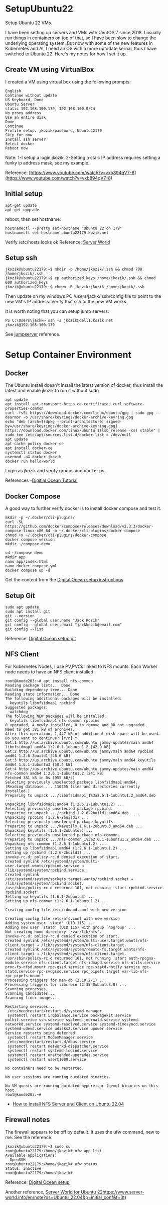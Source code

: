 # SetupUbuntu22
Setup Ubuntu 22 VMs.  

I have been setting up servers and VMs with CentOS 7 since 2018.  I usually run things in containers on top of that, so I have been slow to change the underlying operating system.  But now with some of the new features in Kubernetes and AI, I need an OS with a more uptodate kernal, thus I have switched to Ubuntu 22.  Here's my notes for how I set it up.

## Create VM using VirtualBox
I created a VM using virtual box using the following prompts:
```
English
Continue without update
US Keyboard, Done
Ubuntu Server
static 192.168.100.179, 192.168.100.0/24
No proxy address
Use an entire disk
Done
Continue
Profile setup: jkozik/password, Ubuntu22179
Skip for now
Install ssh server
Select docker
Reboot now
```
Note:  1-I setup a login jkozik. 2-Setting a staic IP address requires setting a funky ip address mask,  see my example.

Reference: [https://www.youtube.com/watch?v=vxb894qV7-8](https://www.youtube.com/watch?v=vxb894qV7-8)
## Initial setup
```
apt-get update
apt-get upgrade
```
reboot, then set hostname:
```
hostnamectl --pretty set-hostname "Ubuntu 22 on 179"
hostnamectl set-hostname ubuntu22179.kozik.net
```
Verify /etc/hosts looks ok
Reference:  [Server World](https://www.server-world.info/en/note?os=Ubuntu_22.04&p=hostname)
## Setup ssh
```
jkozik@ubuntu22179:~$ mkdir -p /home/jkozik/.ssh && chmod 700 /home/jkozik/.ssh
jkozik@ubuntu22179:~$ cp authorized_keys /home/jkozik/.ssh && chmod 600 authorized_keys
jkozik@ubuntu22179:~$ chown -R jkozik:jkozik /home/jkozik/.ssh
```
Then update on my windows PC /users/jackk/.ssh/config file to point to the new VM's IP address.  Verify that ssh to the new VM works.

It is worth noting that you can setup jump servers:
```
PS C:\Users\jackk> ssh -J jkozik@dell1.kozik.net jkozik@192.168.100.179
```
See  [jumpserver](https://wiki.gentoo.org/wiki/SSH_jump_host) reference.

# Setup Container Environment
## Docker
The Ubuntu install doesn't install the latest version of docker, thus install the latest and enable jkozik to run it without sudo
```
apt update
apt install apt-transport-https ca-certificates curl software-properties-common
curl -fsSL https://download.docker.com/linux/ubuntu/gpg | sudo gpg --dearmor -o /usr/share/keyrings/docker-archive-keyring.gpg
echo "deb [arch=$(dpkg --print-architecture) signed-by=/usr/share/keyrings/docker-archive-keyring.gpg] https://download.docker.com/linux/ubuntu $(lsb_release -cs) stable" | sudo tee /etc/apt/sources.list.d/docker.list > /dev/null
apt update
apt-cache policy docker-ce
apt install docker-ce
systemctl status docker
usermod -aG docker jkozik
docker run hello-world
```
Login as jkozik and verify groups and docker ps.

References
-[Digitial Ocean Tutorial](https://www.digitalocean.com/community/tutorials/how-to-install-and-use-docker-on-ubuntu-22-04)

## Docker Compose
A good way to further verify docker is to install docker compose and test it.
```
mkdir -p ~/.docker/cli-plugins/
curl -SL https://github.com/docker/compose/releases/download/v2.3.3/docker-compose-linux-x86_64 -o ~/.docker/cli-plugins/docker-compose
chmod +x ~/.docker/cli-plugins/docker-compose
docker compose version
mkdir ~/compose-demo

cd ~/compose-demo
mkdir app
nano app/index.html
nano docker-compose.yml
docker compose up -d
```
Get the content from the [Digital Ocean setup instructions](https://www.digitalocean.com/community/tutorials/how-to-install-and-use-docker-compose-on-ubuntu-22-04)

## Setup Git
```
sudo apt update
sudo apt install git
git --version
git config --global user.name "Jack Kozik"
git config --global user.email "jackkozik@email.com"
git config --list
```
Reference: [Digital Ocean setup git](https://www.digitalocean.com/community/tutorials/how-to-install-git-on-ubuntu-22-04)

## NFS Client
For Kubernetes Nodes, I use PV,PVCs linked to NFS mounts.  Each Worker node needs to have an NFS client installed
```
root@knode203:~# apt install nfs-common
Reading package lists... Done
Building dependency tree... Done
Reading state information... Done
The following additional packages will be installed:
  keyutils libnfsidmap1 rpcbind
Suggested packages:
  watchdog
The following NEW packages will be installed:
  keyutils libnfsidmap1 nfs-common rpcbind
0 upgraded, 4 newly installed, 0 to remove and 88 not upgraded.
Need to get 381 kB of archives.
After this operation, 1,447 kB of additional disk space will be used.
Do you want to continue? [Y/n] Y
Get:1 http://us.archive.ubuntu.com/ubuntu jammy-updates/main amd64 libnfsidmap1 amd64 1:2.6.1-1ubuntu1.2 [42.9 kB]
Get:2 http://us.archive.ubuntu.com/ubuntu jammy/main amd64 rpcbind amd64 1.2.6-2build1 [46.6 kB]
Get:3 http://us.archive.ubuntu.com/ubuntu jammy/main amd64 keyutils amd64 1.6.1-2ubuntu3 [50.4 kB]
Get:4 http://us.archive.ubuntu.com/ubuntu jammy-updates/main amd64 nfs-common amd64 1:2.6.1-1ubuntu1.2 [241 kB]
Fetched 381 kB in 0s (955 kB/s)
Selecting previously unselected package libnfsidmap1:amd64.
(Reading database ... 110255 files and directories currently installed.)
Preparing to unpack .../libnfsidmap1_1%3a2.6.1-1ubuntu1.2_amd64.deb ...
Unpacking libnfsidmap1:amd64 (1:2.6.1-1ubuntu1.2) ...
Selecting previously unselected package rpcbind.
Preparing to unpack .../rpcbind_1.2.6-2build1_amd64.deb ...
Unpacking rpcbind (1.2.6-2build1) ...
Selecting previously unselected package keyutils.
Preparing to unpack .../keyutils_1.6.1-2ubuntu3_amd64.deb ...
Unpacking keyutils (1.6.1-2ubuntu3) ...
Selecting previously unselected package nfs-common.
Preparing to unpack .../nfs-common_1%3a2.6.1-1ubuntu1.2_amd64.deb ...
Unpacking nfs-common (1:2.6.1-1ubuntu1.2) ...
Setting up libnfsidmap1:amd64 (1:2.6.1-1ubuntu1.2) ...
Setting up rpcbind (1.2.6-2build1) ...
invoke-rc.d: policy-rc.d denied execution of start.
Created symlink /etc/systemd/system/multi-user.target.wants/rpcbind.service → /lib/systemd/system/rpcbind.service.
Created symlink /etc/systemd/system/sockets.target.wants/rpcbind.socket → /lib/systemd/system/rpcbind.socket.
/usr/sbin/policy-rc.d returned 101, not running 'start rpcbind.service rpcbind.socket'
Setting up keyutils (1.6.1-2ubuntu3) ...
Setting up nfs-common (1:2.6.1-1ubuntu1.2) ...

Creating config file /etc/idmapd.conf with new version

Creating config file /etc/nfs.conf with new version
Adding system user `statd' (UID 115) ...
Adding new user `statd' (UID 115) with group `nogroup' ...
Not creating home directory `/var/lib/nfs'.
invoke-rc.d: policy-rc.d denied execution of start.
Created symlink /etc/systemd/system/multi-user.target.wants/nfs-client.target → /lib/systemd/system/nfs-client.target.
Created symlink /etc/systemd/system/remote-fs.target.wants/nfs-client.target → /lib/systemd/system/nfs-client.target.
/usr/sbin/policy-rc.d returned 101, not running 'start auth-rpcgss-module.service nfs-client.target nfs-idmapd.service nfs-utils.service proc-fs-nfsd.mount rpc-gssd.service rpc-statd-notify.service rpc-statd.service rpc-svcgssd.service rpc_pipefs.target var-lib-nfs-rpc_pipefs.mount'
Processing triggers for man-db (2.10.2-1) ...
Processing triggers for libc-bin (2.35-0ubuntu3.8) ...
Scanning processes...
Scanning candidates...
Scanning linux images...

Restarting services...
 /etc/needrestart/restart.d/systemd-manager
 systemctl restart irqbalance.service packagekit.service polkit.service ssh.service systemd-journald.service systemd-networkd.service systemd-resolved.service systemd-timesyncd.service systemd-udevd.service udisks2.service upower.service
Service restarts being deferred:
 systemctl restart ModemManager.service
 /etc/needrestart/restart.d/dbus.service
 systemctl restart networkd-dispatcher.service
 systemctl restart systemd-logind.service
 systemctl restart unattended-upgrades.service
 systemctl restart user@1000.service

No containers need to be restarted.

No user sessions are running outdated binaries.

No VM guests are running outdated hypervisor (qemu) binaries on this host.
root@knode203:~# 
```
- [How to Install NFS Server and Client on Ubuntu 22.04](https://www.tecmint.com/install-nfs-server-on-ubuntu/#:~:text=Install%20the%20NFS%20Client%20on%20the%20Client%20Systems)


## Firewall notes
The firewall appears to be off by default. It uses the ufw command, new to me.  See the reference.
```
jkozik@ubuntu22179:~$ sudo su
root@ubuntu22179:/home/jkozik# ufw app list
Available applications:
  OpenSSH
root@ubuntu22179:/home/jkozik# ufw status
Status: inactive
root@ubuntu22179:/home/jkozik#
```
Reference: [Digital Ocean setup](https://www.digitalocean.com/community/tutorials/initial-server-setup-with-ubuntu-22-04)

Another reference, [Server World for Ubuntu 22](https://www.server-world.info/en/note?os=Ubuntu_22.04&p=initial_conf&f=3)https://www.server-world.info/en/note?os=Ubuntu_22.04&p=initial_conf&f=3t)
